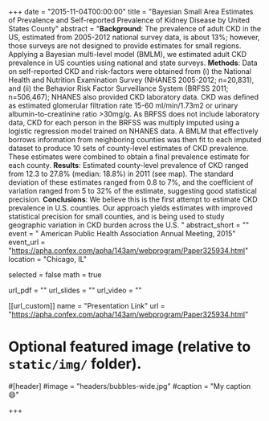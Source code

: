 +++
date = "2015-11-04T00:00:00"
title = "Bayesian Small Area Estimates of Prevalence and Self-reported Prevalence of Kidney Disease by United States County"
abstract = "**Background**: The prevalence of adult CKD in the US, estimated from 2005-2012 national survey data, is about 13%; however, those surveys are not designed to provide estimates for small regions. Applying a Bayesian multi-level model (BMLM), we estimated adult CKD prevalence in US counties using national and state surveys. **Methods**: Data on self-reported CKD and risk-factors were obtained from (i) the National Health and Nutrition Examination Survey (NHANES 2005-2012; n=20,831), and (ii) the Behavior Risk Factor Surveillance System (BRFSS 2011; n=506,467); NHANES also provided CKD laboratory data. CKD was defined as estimated glomerular filtration rate 15-60 ml/min/1.73m2 or urinary albumin-to-creatinine ratio >30mg/g. As BRFSS does not include laboratory data, CKD for each person in the BRFSS was multiply imputed using a logistic regression model trained on NHANES data. A BMLM that effectively borrows information from neighboring counties was then fit to each imputed dataset to produce 10 sets of county-level estimates of CKD prevalence. These estimates were combined to obtain a final prevalence estimate for each county. **Results**: Estimated county-level prevalence of CKD ranged from 12.3 to 27.8% (median: 18.8%) in 2011 (see map). The standard deviation of these estimates ranged from 0.8 to 7%, and the coefficient of variation ranged from 5 to 32% of the estimate, suggesting good statistical precision. **Conclusions**: We believe this is the first attempt to estimate CKD prevalence in U.S. counties. Our approach yields estimates with improved statistical precision for small counties, and is being used to study geographic variation in CKD burden across the U.S. "
abstract_short = ""
event = " American Public Health Association Annual Meeting, 2015"
event_url = "https://apha.confex.com/apha/143am/webprogram/Paper325934.html"
location = "Chicago, IL"

selected = false
math = true

url_pdf = ""
url_slides = ""
url_video = ""

[[url_custom]]
name = "Presentation Link"
url = "https://apha.confex.com/apha/143am/webprogram/Paper325934.html"




# Optional featured image (relative to `static/img/` folder).
#[header]
#image = "headers/bubbles-wide.jpg"
#caption = "My caption :smile:"



+++
